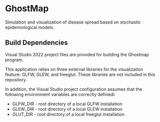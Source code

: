 # GhostMap

Simulation and visualization of disease spread based on stochastic epidemiological models.

## Build Dependencies

Visual Studio 2022 project files are provided for building the Ghostmap program.

This application relies on three external libraries for the visualization feature: GLFW, GLEW, and freeglut. These libraries are not included in this repository.

In addition, the Visual Studio project configuration assumes that the following environment variables are correctly definedi:

- GLFW_DIR - root directory of a local GLFW installation
- GLEW_DIR - root directory of a local GLEW installation
- GLUT_DIR - root directory of a local freeglut installation

